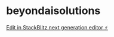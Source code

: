 # beyondaisolutions

[Edit in StackBlitz next generation editor ⚡️](https://stackblitz.com/~/github.com/etchmuzik/beyondaisolutions)